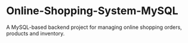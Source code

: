 # Online-Shopping-System-MySQL
A MySQL-based backend project for managing online shopping orders, products and inventory.
